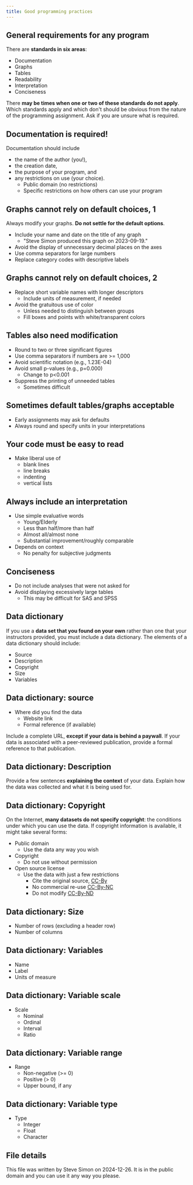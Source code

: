 ```yaml
---
title: Good programming practices
---
```


## General requirements for any program

There are **standards in six areas**:

-   Documentation
-   Graphs
-   Tables
-   Readability
-   Interpretation
-   Conciseness

There **may be times when one or two of these standards do not apply**. Which
standards apply and which don't should be obvious from the nature of the 
programming assignment. Ask if you are unsure what is required.

## Documentation is required!

Documentation should include

-   the name of the author (you!),
-   the creation date, 
-   the purpose of your program, and 
-   any restrictions on use (your choice).
    -    Public domain (no restrictions)
    -    Specific restrictions on how others can use your program

## Graphs cannot rely on default choices, 1

Always modify your graphs. **Do not settle for the default options**.

-   Include your name and date on the title of any graph
    -   "Steve Simon produced this graph on 2023-09-19."
-   Avoid the display of unnecessary decimal places on the axes
-   Use comma separators for large numbers
-   Replace category codes with descriptive labels

## Graphs cannot rely on default choices, 2

-   Replace short variable names with longer descriptors
    -   Include units of measurement, if needed
-   Avoid the gratuitous use of color
    -   Unless needed to distinguish between groups
    -   Fill boxes and points with white/transparent colors

## Tables also need modification

-   Round to two or three significant figures
-   Use comma separators if numbers are >= 1,000
-   Avoid scientific notation (e.g., 1.23E-04)
-   Avoid small p-values (e.g., p=0.000)
    -   Change to p<0.001
-   Suppress the printing of unneeded tables
    -   Sometimes difficult

## Sometimes default tables/graphs acceptable

-   Early assignments may ask for defaults
-   Always round and specify units in your interpretations

## Your code must be easy to read

-   Make liberal use of
    -  blank lines
    -  line breaks
    -  indenting
    -  vertical lists

## Always include an interpretation

-   Use simple evaluative words
    -   Young/Elderly
    -   Less than half/more than half
    -   Almost all/almost none
    -   Substantial improvement/roughly comparable
-   Depends on context
    -   No penalty for subjective judgments

## Conciseness

-   Do not include analyses that were not asked for
-   Avoid displaying excessively large tables
    -   This may be difficult for SAS and SPSS

## Data dictionary

If you use a **data set that you found on your own** rather than one that 
your instructors provided, you must include a data dictionary. The elements of
a data dictionary should include:

-   Source
-   Description
-   Copyright
-   Size
-   Variables

## Data dictionary: source

-   Where did you find the data
    -   Website link
    -   Formal reference (if available)

Include a complete URL, **except if your data is behind a paywall**. If your 
data is associated with a peer-reviewed publication, provide a formal reference
to that publication.

## Data dictionary: Description

Provide a few sentences **explaining the context** of your data. Explain how the
data was collected and what it is being used for.

## Data dictionary: Copyright

On the Internet, **many datasets do not specify copyright**: the conditions 
under which you can use the data. If copyright information is available, it
might take several forms:

-   Public domain
    -   Use the data any way you wish
-   Copyright
    -   Do not use without permission
-   Open source license
    -   Use the data with just a few restrictions
        -   Cite the original source, [CC-By][ref81]
        -   No commercial re-use [CC-By-NC][ref82]
        -   Do not modify [CC-By-ND][ref83]
        
[ref81]: https://creativecommons.org/licenses/by/4.0/
[ref82]: https://creativecommons.org/licenses/by-nc/4.0/
[ref83]: https://creativecommons.org/licenses/by-nd/4.0/

## Data dictionary: Size

-   Number of rows (excluding a header row)
-   Number of columns

## Data dictionary: Variables

-   Name
-   Label
-   Units of measure

## Data dictionary: Variable scale

-   Scale 
    -   Nominal
    -   Ordinal
    -   Interval
    -   Ratio
    
## Data dictionary: Variable range

-   Range
    -   Non-negative (>= 0)
    -   Positive (> 0)
    -   Upper bound, if any

## Data dictionary: Variable type

-   Type
    -   Integer
    -   Float
    -   Character
    
## File details

This file was written by Steve Simon on 2024-12-26. It is in the public domain and you can use it any way you please.
